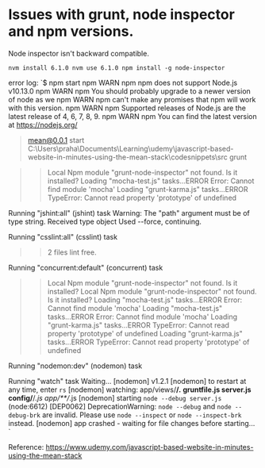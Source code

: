 # Issues with grunt, node inspector and npm versions.

Node inspector isn't backward compatible.

`
nvm install 6.1.0
nvm use 6.1.0
npm install -g node-inspector
`


error log:
`$ npm start
npm WARN npm npm does not support Node.js v10.13.0
npm WARN npm You should probably upgrade to a newer version of node as we
npm WARN npm can't make any promises that npm will work with this version.
npm WARN npm Supported releases of Node.js are the latest release of 4, 6, 7, 8, 9.
npm WARN npm You can find the latest version at https://nodejs.org/

> mean@0.0.1 start C:\Users\praha\Documents\Learning\udemy\javascript-based-website-in-minutes-using-the-mean-stack\codesnippets\src
> grunt

>> Local Npm module "grunt-node-inspector" not found. Is it installed?
Loading "mocha-test.js" tasks...ERROR
>> Error: Cannot find module 'mocha'
Loading "grunt-karma.js" tasks...ERROR
>> TypeError: Cannot read property 'prototype' of undefined

Running "jshint:all" (jshint) task
Warning: The "path" argument must be of type string. Received type object Used --force, continuing.

Running "csslint:all" (csslint) task
>> 2 files lint free.

Running "concurrent:default" (concurrent) task
>> Local Npm module "grunt-node-inspector" not found. Is it installed?
>> Local Npm module "grunt-node-inspector" not found. Is it installed?
Loading "mocha-test.js" tasks...ERROR
>> Error: Cannot find module 'mocha'
Loading "mocha-test.js" tasks...ERROR
>> Error: Cannot find module 'mocha'
Loading "grunt-karma.js" tasks...ERROR
>> TypeError: Cannot read property 'prototype' of undefined
Loading "grunt-karma.js" tasks...ERROR
>> TypeError: Cannot read property 'prototype' of undefined

Running "nodemon:dev" (nodemon) task

Running "watch" task
Waiting...
[nodemon] v1.2.1
[nodemon] to restart at any time, enter `rs`
[nodemon] watching: app/views/**/*.* gruntfile.js server.js config/**/*.js app/**/*.js
[nodemon] starting `node --debug server.js`
(node:6612) [DEP0062] DeprecationWarning: `node --debug` and `node --debug-brk` are invalid. Please use `node --inspect` or `node --inspect-brk` instead.
[nodemon] app crashed - waiting for file changes before starting...
`

Reference: https://www.udemy.com/javascript-based-website-in-minutes-using-the-mean-stack